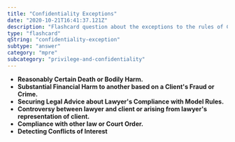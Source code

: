 ```yaml
---
title: "Confidentiality Exceptions"
date: "2020-10-21T16:41:37.121Z"
description: "Flashcard question about the exceptions to the rules of Confidentiality."
type: "flashcard"
qString: "confidentiality-exception"
subtype: "answer"
category: "mpre"
subcategory: "privilege-and-confidentiality"
---
```


- **Reasonably Certain Death or Bodily Harm.**
- **Substantial Financial Harm to another based on a Client's Fraud or Crime.**
- **Securing Legal Advice about Lawyer's Compliance with Model Rules.**
- **Controversy between lawyer and client or arising from lawyer's representation of client.**
- **Compliance with other law or Court Order.**
- **Detecting Conflicts of Interest**